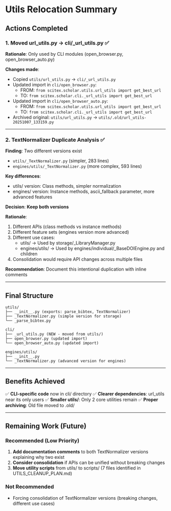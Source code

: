 # Utils Relocation Summary

## Actions Completed

### 1. Moved url_utils.py → cli/_url_utils.py ✅

**Rationale**: Only used by CLI modules (open_browser.py, open_browser_auto.py)

**Changes made**:
- Copied `utils/url_utils.py` → `cli/_url_utils.py`
- Updated import in `cli/open_browser.py`:
  - FROM: `from scitex.scholar.utils.url_utils import get_best_url`
  - TO: `from scitex.scholar.cli._url_utils import get_best_url`
- Updated import in `cli/open_browser_auto.py`:
  - FROM: `from scitex.scholar.utils.url_utils import get_best_url`
  - TO: `from scitex.scholar.cli._url_utils import get_best_url`
- Archived original: `utils/url_utils.py` → `utils/.old/url_utils-20251007_133159.py`

---

### 2. TextNormalizer Duplicate Analysis ✅

**Finding**: Two different versions exist
- `utils/_TextNormalizer.py` (simpler, 283 lines)
- `engines/utils/_TextNormalizer.py` (more complex, 593 lines)

**Key differences**:
- utils/ version: Class methods, simpler normalization
- engines/ version: Instance methods, ascii_fallback parameter, more advanced features

**Decision**: **Keep both versions**

**Rationale**:
1. Different APIs (class methods vs instance methods)
2. Different feature sets (engines version more advanced)
3. Different use cases:
   - utils/ → Used by storage/_LibraryManager.py
   - engines/utils/ → Used by engines/individual/_BaseDOIEngine.py and children
4. Consolidation would require API changes across multiple files

**Recommendation**: Document this intentional duplication with inline comments

---

## Final Structure

```
utils/
├── __init__.py (exports: parse_bibtex, TextNormalizer)
├── _TextNormalizer.py (simple version for storage)
└── _parse_bibtex.py

cli/
├── _url_utils.py (NEW - moved from utils/)
├── open_browser.py (updated import)
└── open_browser_auto.py (updated import)

engines/utils/
├── __init__.py
└── _TextNormalizer.py (advanced version for engines)
```

---

## Benefits Achieved

✅ **CLI-specific code** now in cli/ directory
✅ **Clearer dependencies**: url_utils near its only users
✅ **Smaller utils/**: Only 2 core utilities remain
✅ **Proper archiving**: Old file moved to .old/

---

## Remaining Work (Future)

### Recommended (Low Priority)

1. **Add documentation comments** to both TextNormalizer versions explaining why two exist
2. **Consider consolidation** if APIs can be unified without breaking changes
3. **Move utility scripts** from utils/ to scripts/ (7 files identified in UTILS_CLEANUP_PLAN.md)

### Not Recommended

- Forcing consolidation of TextNormalizer versions (breaking changes, different use cases)
